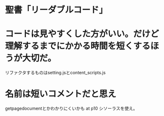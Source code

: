 # 聖書「リーダブルコード」
# コードは見やすくした方がいい。だけど理解するまでにかかる時間を短くするほうが大切だ。

リファクタするものはsetting.jsとcontent_scripts.js

# 名前は短いコメントだと思え

getpagedocumentとかわかりにくいかも
at p10
シソーラスを使え。


